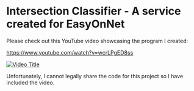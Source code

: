 # Intersection Classifier - A service created for EasyOnNet

Please check out this YouTube video showcasing the program I created:

https://www.youtube.com/watch?v=wcrLPgED8ss

[![Video Title](https://img.youtube.com/vi/wcrLPgED8ss/0.jpg)](https://www.youtube.com/watch?v=wcrLPgED8ss)

Unfortunately, I cannot legally share the code for this project so I have included the video.
